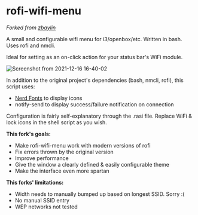# rofi-wifi-menu
*Forked from [zbaylin](https://github.com/zbaylin/rofi-wifi-menu)*

A small and configurable wifi menu for i3/openbox/etc. Written in bash. Uses rofi and nmcli. 

Ideal for setting as an on-click action for your status bar's WiFi module.

![Screenshot from 2021-12-16 16-40-02](https://user-images.githubusercontent.com/91982627/146453094-f07a3c2a-77ce-41e9-853e-d9809f0a1810.png)

In addition to the original project's dependencies (bash, nmcli, rofi), this script uses:
* [Nerd Fonts](https://github.com/ryanoasis/nerd-fonts) to display icons
* notify-send to display success/failure notification on connection

Configuration is fairly self-explanatory through the .rasi file. Replace WiFi & lock icons in the shell script as you wish.

**This fork's goals:**
* Make rofi-wifi-menu work with modern versions of rofi
* Fix errors thrown by the original version
* Improve performance
* Give the window a clearly defined & easily configurable theme
* Make the interface even more spartan

**This forks' limitations:**
* Width needs to manually bumped up based on longest SSID. Sorry :(
* No manual SSID entry
* WEP networks not tested
